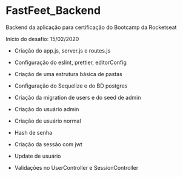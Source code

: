 # FastFeet_Backend
Backend da aplicação para certificação do Bootcamp da Rocketseat

Início do desafio: 15/02/2020

 - Criação do app.js, server.js e routes.js

 - Configuração do eslint, prettier, editorConfig

 - Criação de uma estrutura básica de pastas

 - Configuração do Sequelize e do BD postgres

 - Criação da migration de users e do seed de admin

 - Criação do usuário admin

 - Criação de usuário normal

 - Hash de senha

 - Criação da sessão com jwt

 - Update de usuário

 - Validações no UserController e SessionController




